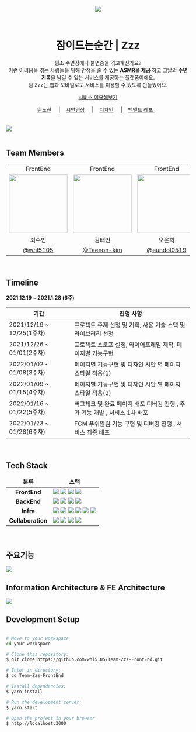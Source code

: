 <div align="center">
    <img src="https://github.com/whl5105/Team-Zzz-FrontEnd/assets/73993670/f9a5e8e9-fbb6-4c78-ac85-a3a5bfda8224"/>
</p>
  <br/>
  <h1>잠이드는순간 | Zzz </h1>
  <p>
    평소 수면장애나 불면증을 겪고계신가요? <br />
    이런 어려움을 겪는 사람들을 위해 안정을 줄 수 있는 <b>ASMR을 제공</b> 하고 그날의 <b>수면 기록</b>을 남길 수 있는 서비스를 제공하는 플랫폼이에요.  <br />
    팀 Zzz는 웹과 모바일로도 서비스를 이용할 수 있도록 만들었어요.
  </p>
      <p>
        <a href="https://zzzapp.co.kr" target="_blank">서비스 이용해보기</a>
    </p>
    <a href="https://www.notion.so/4-Zzz-329e8b67d7084050b688608e59c715de" target="_blank">팀노션</a> &nbsp; &nbsp; |&nbsp; &nbsp; 
    <a href="https://www.youtube.com/watch?v=D4G0D7asSYU\&feature=emb\_logo" target="_blank">시연영상</a> &nbsp; &nbsp; |&nbsp; &nbsp; 
    <a href="https://www.figma.com/design/Olg6eHxodc6GGrybOCcd66/Zzz_Design-Asset?node-id=157%3A19056&t=nduj4d1hRMXhDRes-1" target="_blank">디자인</a>  &nbsp; &nbsp; |&nbsp; &nbsp; 
   <a href="https://github.com/ZzzProject0/zzzGit" target="_blank">백엔드 레포 </a>  &nbsp; &nbsp; 
</div>

<br />
<br />

 <img src="https://github.com/whl5105/Team-Zzz-FrontEnd/assets/73993670/11883de8-d0e6-414a-8e2b-93dfbe7c845c"/>

<br/>
<br/>

## Team Members
  <table>
  <tr>
      <td align="center">FrontEnd</td>
      <td align="center">FrontEnd</td>
      <td align="center">FrontEnd</td>
      <td align="center">BackEnd</td>
      <td align="center">BackEnd</td>
    </tr>
    <tr>
      <td align="center"><img src="https://github.com/whl5105.png" width="160"></td>
      <td align="center"><img src="https://github.com/Taeeon-kim.png" width="160"></td>
      <td align="center"><img src="https://github.com/eundol0519.png" width="160"></td>
      <td align="center"><img src="https://github.com/huitopia.png" width="160"></td>
      <td align="center"><img src="https://github.com/skylermbang.png" width="160"></td>
    </tr>
    <tr>
      <td align="center">최수인</td>
      <td align="center">김태언</td>
      <td align="center">오은희</td>
      <td align="center">김다희</td>
      <td align="center">방민수</td>
    </tr>
    <tr>
      <td align="center"><a href="https://github.com/whl5105" target="_blank">@whl5105</a></td>
      <td align="center"><a href="https://github.com/Taeeon-kim" target="_blank" width="160">@Taeeon-kim</a></td>
      <td align="center"><a href="https://github.com/eundol0519" target="_blank">@eundol0519</a></td>
      <td align="center"><a href="https://github.com/huitopia" target="_blank">@huitopia</a></td>
      <td align="center"><a href="https://github.com/skylermbang" target="_blank">@skylermbang</a></td>
    </tr>
  </table>

<br/>

## Timeline
**2021.12.19 \~ 2021.1.28 (6주)**

| 기간                       | 진행 사항                                          |
| ------------------------ | ---------------------------------------------- |
| 2021/12/19 \~ 12/25(1주차) | 프로젝트 주제 선정 및 기획, 사용 기술 스택 및 라이브러리 선정           |
| 2021/12/26 \~ 01/01(2주차) | 프로젝트 스코프 설정, 와이어프레임 제작, 페이지별 기능구현              |
| 2022/01/02 \~ 01/08(3주차) | 페이지별 기능구현 및 디자인 시안 별 페이지 스타일 적용(1)             |
| 2022/01/09 \~ 01/15(4주차) | 페이지별 기능구현 및 디자인 시안 별 페이지 스타일 적용(2)             |
| 2022/01/16 \~ 01/22(5주차) | 버그체크 및 완료 페이지 배포 디버깅 진행 , 추가 기능 개발 , 서비스 1차 배포 |
| 2022/01/23 \~ 01/28(6주차) | FCM 푸쉬알림 기능 구현 및 디버깅 진행 , 서비스 최종 배포            |

<br/>

## Tech Stack
<table>
    <thead>
        <tr>
          <td align="center"><b>분류</b></td>
          <td align="center"><b>스택</br></td>
        </tr>
    </thead>
    <tbody>
        <tr>
             <td align="center"><b>FrontEnd</b></td>
            <td>
              <img src="https://img.shields.io/badge/React-61DAFB?style=for-the-badge&logo=react&logoColor=white"/>
              <img src="https://img.shields.io/badge/ReduxTk-764ABC?style=for-the-badge&logo=redux&logoColor=white"/> 
              <img src="https://img.shields.io/badge/Styled Components-DB7093?style=for-the-badge&logo=styledcomponents&logoColor=white"/>
              <img src="https://img.shields.io/badge/Sentry-362D59?style=for-the-badge&logo=Sentry&logoColor=white"/>
            </td>
        </tr>
        <tr>
            <td align="center"><b>BackEnd</b></td>
            <td>
                <img src="https://img.shields.io/badge/javascript-F7DF1E?style=for-the-badge&logo=javascript&logoColor=white"/>
                <img src="https://img.shields.io/badge/nodedotjs-5FA04E?style=for-the-badge&logo=nodedotjs&logoColor=white"/> 
                <img src="https://img.shields.io/badge/MongoDB-47A248?style=for-the-badge&logo=mongodb&logoColor=white"/>
                <img src="https://img.shields.io/badge/expressJs-000000?style=for-the-badge&logo=express&logoColor=white"/>		
            </td>
         </tr>
         <tr>
             <td align="center"><b>Infra</b></td>
             <td>
               <img src="https://img.shields.io/badge/amazonec2-FF9900?style=for-the-badge&logo=amazonec2&logoColor=white"/> 
               <img src="https://img.shields.io/badge/Firebase Cloud Messaging-FFCA28?style=for-the-badge&logo=firebase&logoColor=white"/> 
               <img src="https://img.shields.io/badge/PWA-5A0FC8?style=for-the-badge&logo=pwa&logoColor=white"/> 
               <img src="https://img.shields.io/badge/AmazonS3-569A31?style=for-the-badge&logo=amazons3&logoColor=white"/>
               <img src="https://img.shields.io/badge/amazonroute53-8C4FFF?style=for-the-badge&logo=amazonroute53&logoColor=white"/>
               <img src="https://img.shields.io/badge/Amazon Cloud Front-232F3E?style=for-the-badge&logo=amazonaws&logoColor=white"/> 
             </td>
        </tr>
        <tr>
            <td align="center"><b>Collaboration</b></td>
            <td>
              <img src="https://img.shields.io/badge/Slack-4A154B?style=for-the-badge&logo=slack&logoColor=white"/>
              <img src="https://img.shields.io/badge/Notion-000000?style=for-the-badge&logo=Notion"> 
              <img src="https://img.shields.io/badge/Figma-F24E1E?style=for-the-badge&logo=Figma&logoColor=ffffff"> 
              <img src="https://img.shields.io/badge/Discord-5865F2?style=for-the-badge&logo=Discord&logoColor=ffffff">
            </td>
        </tr>
    </tbody>
</table>
          
<br/>

## 주요기능
<img src="https://github.com/whl5105/Team-Zzz-FrontEnd/assets/73993670/a3110dd7-0388-4e38-9431-872ee97388ed"/>

<br/>

## Information Architecture & FE Architecture
<img src="https://github.com/whl5105/Team-Zzz-FrontEnd/assets/73993670/75cd6efa-5a6a-431c-9e57-ae2780c17694"/>

<br/>

## Development Setup
```bash

# Move to your workspace
cd your-workspace

# Clone this repository:
$ git clone https://github.com/whl5105/Team-Zzz-FrontEnd.git

# Enter in directory:
$ cd Team-Zzz-FrontEnd

# Install dependencies:
$ yarn install

# Run the development server:
$ yarn start

# Open the project in your browser
$ http://localhost:3000
```
